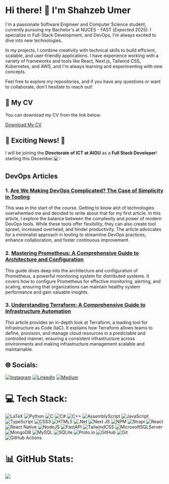 

# Hi there! 👋 I'm Shahzeb Umer

I'm a passionate Software Engineer and Computer Science student, currently pursuing my Bachelor's at NUCES - FAST (_Expected_ 2025). I specialize in Full-Stack Development, and DevOps, I'm always excited to dive into new technologies.

In my projects, I combine creativity with technical skills to build efficient, scalable, and user-friendly applications. I have experience working with a variety of frameworks and tools like React, Next.js, Tailwind CSS, Kubernetes, and AWS, and I'm always learning and experimenting with new concepts.

Feel free to explore my repositories, and if you have any questions or want to collaborate, don't hesitate to reach out!



## 📄 My CV

You can download my CV from the link below:

[Download My CV](https://drive.google.com/file/d/1BJE0-0bUaW1wEXnRkcQylRB6YbTornKH/view?usp=drive_link)



## 🚀 Exciting News! 🎉

I will be joining the **Directorate of ICT at AIOU** as a **Full Stack Developer**! starting this December.💻✨



## DevOps Articles

### 1. [Are We Making DevOps Complicated? The Case of Simplicity in Tooling](https://medium.com/@umershahzeb/are-we-making-devops-complicated-the-case-of-simplicity-in-tooling-54b5878b5d8a)
This was in the start of the course. Getting to know alot of technologies overwhemled me and decided to write about that for my first article. In this article, I explore the balance between the complexity and power of modern DevOps tools. While these tools offer flexibility, they can also create tool sprawl, increased overhead, and hinder productivity. The article advocates for a minimalist approach in tooling to streamline DevOps practices, enhance collaboration, and foster continuous improvement.

### 2. [Mastering Prometheus: A Comprehensive Guide to Architecture and Configuration](https://medium.com/@umershahzeb/mastering-prometheus-a-comprehensive-guide-to-architecture-and-configuration-3522a852ea41)
This guide dives deep into the architecture and configuration of Prometheus, a powerful monitoring system for distributed systems. It covers how to configure Prometheus for effective monitoring, alerting, and scaling, ensuring that organizations can maintain healthy system performance and gain valuable insights.

### 3. [Understanding Terraform: A Comprehensive Guide to Infrastructure Automation](https://medium.com/@umershahzeb/understanding-terraform-a-comprehensive-guide-to-infrastructure-automation-65f741c0762c)
This article provides an in-depth look at Terraform, a leading tool for Infrastructure as Code (IaC). It explains how Terraform allows teams to define, provision, and manage cloud resources in a predictable and controlled manner, ensuring a consistent infrastructure across environments and making infrastructure management scalable and maintainable.



## 🌐 Socials:
[![Instagram](https://img.shields.io/badge/Instagram-%23E4405F.svg?logo=Instagram&logoColor=white)](https://instagram.com/umershahzeb) [![LinkedIn](https://img.shields.io/badge/LinkedIn-%230077B5.svg?logo=linkedin&logoColor=white)](https://linkedin.com/in/umershahzeb) [![Medium](https://img.shields.io/badge/Medium-12100E?logo=medium&logoColor=white)](https://medium.com/@umershahzeb) 

# 💻 Tech Stack:
![LaTeX](https://img.shields.io/badge/latex-%23008080.svg?style=for-the-badge&logo=latex&logoColor=white) ![Python](https://img.shields.io/badge/python-3670A0?style=for-the-badge&logo=python&logoColor=ffdd54) ![C](https://img.shields.io/badge/c-%2300599C.svg?style=for-the-badge&logo=c&logoColor=white) ![C#](https://img.shields.io/badge/c%23-%23239120.svg?style=for-the-badge&logo=csharp&logoColor=white) ![C++](https://img.shields.io/badge/c++-%2300599C.svg?style=for-the-badge&logo=c%2B%2B&logoColor=white) ![AssemblyScript](https://img.shields.io/badge/assembly%20script-%23000000.svg?style=for-the-badge&logo=assemblyscript&logoColor=white) ![JavaScript](https://img.shields.io/badge/javascript-%23323330.svg?style=for-the-badge&logo=javascript&logoColor=%23F7DF1E) ![TypeScript](https://img.shields.io/badge/typescript-%23007ACC.svg?style=for-the-badge&logo=typescript&logoColor=white) ![CSS3](https://img.shields.io/badge/css3-%231572B6.svg?style=for-the-badge&logo=css3&logoColor=white) ![HTML5](https://img.shields.io/badge/html5-%23E34F26.svg?style=for-the-badge&logo=html5&logoColor=white) ![.Net](https://img.shields.io/badge/.NET-5C2D91?style=for-the-badge&logo=.net&logoColor=white) ![Next JS](https://img.shields.io/badge/Next-black?style=for-the-badge&logo=next.js&logoColor=white) ![NPM](https://img.shields.io/badge/NPM-%23CB3837.svg?style=for-the-badge&logo=npm&logoColor=white) ![Strapi](https://img.shields.io/badge/strapi-%232E7EEA.svg?style=for-the-badge&logo=strapi&logoColor=white) ![React](https://img.shields.io/badge/react-%2320232a.svg?style=for-the-badge&logo=react&logoColor=%2361DAFB) ![React Native](https://img.shields.io/badge/react_native-%2320232a.svg?style=for-the-badge&logo=react&logoColor=%2361DAFB) ![NodeJS](https://img.shields.io/badge/node.js-6DA55F?style=for-the-badge&logo=node.js&logoColor=white) ![FastAPI](https://img.shields.io/badge/FastAPI-005571?style=for-the-badge&logo=fastapi) ![TailwindCSS](https://img.shields.io/badge/tailwindcss-%2338B2AC.svg?style=for-the-badge&logo=tailwind-css&logoColor=white) ![MicrosoftSQLServer](https://img.shields.io/badge/Microsoft%20SQL%20Server-CC2927?style=for-the-badge&logo=microsoft%20sql%20server&logoColor=white) ![MongoDB](https://img.shields.io/badge/MongoDB-%234ea94b.svg?style=for-the-badge&logo=mongodb&logoColor=white) ![MySQL](https://img.shields.io/badge/mysql-4479A1.svg?style=for-the-badge&logo=mysql&logoColor=white) ![SQLite](https://img.shields.io/badge/sqlite-%2307405e.svg?style=for-the-badge&logo=sqlite&logoColor=white) ![Proto.io](https://img.shields.io/badge/Proto.io-161637?style=for-the-badge&logo=proto.io&logoColor=00e5ff) ![GitHub](https://img.shields.io/badge/github-%23121011.svg?style=for-the-badge&logo=github&logoColor=white) ![Git](https://img.shields.io/badge/git-%23F05033.svg?style=for-the-badge&logo=git&logoColor=white) ![GitHub Actions](https://img.shields.io/badge/github%20actions-%232671E5.svg?style=for-the-badge&logo=githubactions&logoColor=white)
# 📊 GitHub Stats:
![](https://github-readme-stats.vercel.app/api/top-langs/?username=umershahzeb02&theme=tokyonight&hide_border=false&include_all_commits=false&count_private=false&layout=compact)

